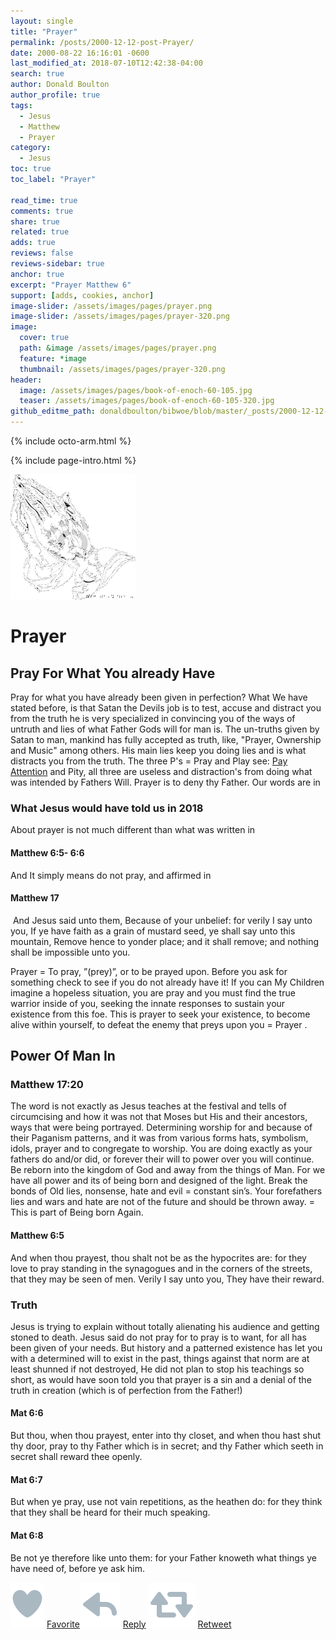 ```yaml
---
layout: single
title: "Prayer"
permalink: /posts/2000-12-12-post-Prayer/
date: 2000-08-22 16:16:01 -0600
last_modified_at: 2018-07-10T12:42:38-04:00
search: true
author: Donald Boulton
author_profile: true
tags:
  - Jesus
  - Matthew
  - Prayer
category:
  - Jesus
toc: true
toc_label: "Prayer"

read_time: true
comments: true
share: true
related: true
adds: true
reviews: false
reviews-sidebar: true
anchor: true
excerpt: "Prayer Matthew 6"
support: [adds, cookies, anchor]
image-slider: /assets/images/pages/prayer.png
image-slider: /assets/images/pages/prayer-320.png
image:
  cover: true
  path: &image /assets/images/pages/prayer.png
  feature: *image
  thumbnail: /assets/images/pages/prayer-320.png
header:
  image: /assets/images/pages/book-of-enoch-60-105.jpg
  teaser: /assets/images/pages/book-of-enoch-60-105-320.jpg
github_editme_path: donaldboulton/bibwoe/blob/master/_posts/2000-12-12-post-Prayer.md
---
```


{% include octo-arm.html %}

{% include page-intro.html %}

![Prayer](/assets/images/pages/prayer.png)

# Prayer

## Pray For What You already Have

Pray for what you have already been given in perfection? What We have stated before, is that Satan the Devils job is to test, accuse and distract you from the truth he is very specialized in convincing you of the ways of untruth and lies of what Father Gods will for man is. The un-truths given by Satan to man, mankind has fully accepted as truth, like, "Prayer, Ownership and Music" among others. His main lies keep you doing lies and is what distracts you from the truth. The three P's = Pray and Play see: [Pay Attention](http://www.bibwoe.com/blog/Devil "Devil as Satan") and Pity, all three are useless and distraction's from doing what was intended by Fathers Will. Prayer is to deny thy Father. Our words are in

### What Jesus would have told us in 2018

About prayer is not much different than what was written in

#### Matthew 6:5- 6:6

And It simply means do not pray, and affirmed in

#### Matthew 17

 And Jesus said unto them, Because of your unbelief: for verily I say unto you, If ye have faith as a grain of mustard seed, ye shall say unto this mountain, Remove hence to yonder place; and it shall remove; and nothing shall be impossible unto you.

Prayer = To pray, ”(prey)”, or to be prayed upon. Before you ask for something check to see if you do not already have it! If you can My Children imagine a hopeless situation, you are pray and you must find the true warrior inside of you, seeking the innate responses to sustain your existence from this foe. This is prayer to seek your existence, to become alive within yourself, to defeat the enemy that preys upon you = Prayer .

## Power Of Man In

### Matthew 17:20

The word is not exactly as Jesus teaches at the festival and tells of circumcising and how it was not that Moses but His and their ancestors, ways that were being portrayed. Determining worship for and because of their Paganism patterns, and it was from various forms hats, symbolism, idols, prayer and to congregate to worship. You are doing exactly as your fathers do and/or did, or forever their will to power over you will continue. Be reborn into the kingdom of God and away from the things of Man. For we have all power and its of being born and designed of the light. Break the bonds of Old lies, nonsense, hate and evil = constant sin’s. Your forefathers lies and wars and hate are not of the future and should be thrown away. = This is part of Being born Again.

#### Matthew 6:5

And when thou prayest, thou shalt not be as the hypocrites are: for they love to pray standing in the synagogues and in the corners of the streets, that they may be seen of men. Verily I say unto you, They have their reward.

### Truth

Jesus is trying to explain without totally alienating his audience and getting stoned to death. Jesus said do not pray for to pray is to want, for all has been given of your needs. But history and a patterned existence has let you with a determined will to exist in the past, things against that norm are at least shunned if not destroyed, He did not plan to stop his teachings so short, as would have soon told you that prayer is a sin and a denial of the truth in creation (which is of perfection from the Father!)

#### Mat 6:6

But thou, when thou prayest, enter into thy closet, and when thou hast shut thy door, pray to thy Father which is in secret; and thy Father which seeth in secret shall reward thee openly.

#### Mat 6:7

But when ye pray, use not vain repetitions, as the heathen do: for they think that they shall be heard for their much speaking.

#### Mat 6:8

Be not ye therefore like unto them: for your Father knoweth what things ye have need of, before ye ask him.

[![Favorite](/assets/images/pages/like-action.png)](https://twitter.com/intent/favorite?tweet_id=145116814735712256) [Favorite](https://twitter.com/intent/favorite?tweet_id=145116814735712256)[![Reply](/assets/images/pages/reply-action_0.png)](https://twitter.com/intent/tweet?in_reply_to=145116814735712256) [Reply](https://twitter.com/intent/tweet?in_reply_to=145116814735712256) [![Retweet](/assets/images/pages/retweet-action.png)](http://twitter.com/intent/retweet?tweet_id=145116814735712256) [Retweet](https://twitter.com/intent/retweet?tweet_id=145116814735712256)